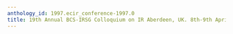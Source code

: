 ```yaml
---
anthology_id: 1997.ecir_conference-1997.0
title: 19th Annual BCS-IRSG Colloquium on IR Aberdeen, UK. 8th-9th April 1997
---
```

